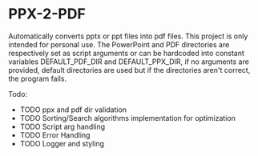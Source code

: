 # PPX-2-PDF
Automatically converts pptx or ppt files into pdf files. This project is only intended for personal use. The PowerPoint and PDF directories are respectively set as script arguments or can be hardcoded into constant variables DEFAULT_PDF_DIR and DEFAULT_PPX_DIR, if no arguments are provided, default directories are used but if the directories aren't correct, the program fails.

Todo:
- TODO ppx and pdf dir validation
- TODO Sorting/Search algorithms implementation for optimization
- TODO Script arg handling
- TODO Error Handling
- TODO Logger and styling
